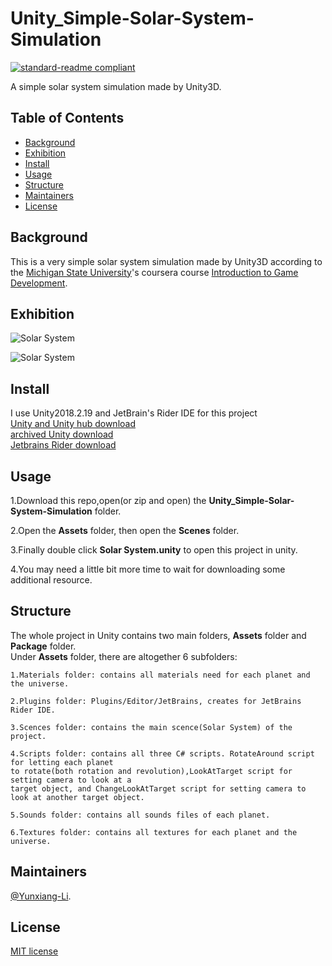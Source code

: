 # Unity_Simple-Solar-System-Simulation

[![standard-readme compliant](https://img.shields.io/badge/readme%20style-standard-brightgreen.svg?style=flat-square)](https://github.com/RichardLitt/standard-readme)

A simple solar system simulation made by Unity3D.

## Table of Contents

- [Background](#Background)
- [Exhibition](#Exhibition)
- [Install](#install)
- [Usage](#usage)
- [Structure](#Structure)
- [Maintainers](#Maintainers)
- [License](#license)

## Background
This is a very simple solar system simulation made by Unity3D according to the [Michigan State University](https://msu.edu/)'s coursera course [Introduction to Game Development](https://www-cloudfront-alias.coursera.org/learn/game-development/home/welcome).

## Exhibition

![Solar System](https://github.com/Yunxiang-Li/Unity_Simple-Solar-System-Simulation/blob/master/Screeshots%20and%20Gifs/solar%20system.gif)

![Solar System](https://github.com/Yunxiang-Li/Unity_Simple-Solar-System-Simulation/blob/master/Screeshots%20and%20Gifs/syloar%20system.PNG)

## Install

I use Unity2018.2.19 and JetBrain's Rider IDE for this project<br>
[Unity and Unity hub download](https://unity3d.com/get-unity/download)<br>
[archived Unity download ](https://unity3d.com/get-unity/download/archive)<br>
[Jetbrains Rider download](https://www.jetbrains.com/rider/download/#section=windows)


## Usage

1.Download this repo,open(or zip and open) the **Unity_Simple-Solar-System-Simulation** folder.

2.Open the **Assets** folder, then open the **Scenes** folder.

3.Finally double click **Solar System.unity** to open this project in unity.

4.You may need a little bit more time to wait for downloading some additional resource.

## Structure

The whole project in Unity contains two main folders, **Assets** folder and **Package** folder.<br>
Under **Assets** folder, there are altogether 6 subfolders:
```
1.Materials folder: contains all materials need for each planet and the universe.

2.Plugins folder: Plugins/Editor/JetBrains, creates for JetBrains Rider IDE.

3.Scences folder: contains the main scence(Solar System) of the project.

4.Scripts folder: contains all three C# scripts. RotateAround script for letting each planet
to rotate(both rotation and revolution),LookAtTarget script for setting camera to look at a 
target object, and ChangeLookAtTarget script for setting camera to look at another target object.

5.Sounds folder: contains all sounds files of each planet.

6.Textures folder: contains all textures for each planet and the universe.
```

## Maintainers

[@Yunxiang-Li](https://github.com/Yunxiang-Li).

## License

[MIT license](https://github.com/Yunxiang-Li/CS61B/blob/master/LICENSE)
